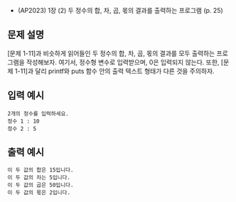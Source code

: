 - (AP2023) 1장 (2) 두 정수의 합, 차, 곱, 몫의 결과를 출력하는 프로그램 (p. 25)
## 문제 설명
[문제 1-11]과 비슷하게 읽어들인 두 정수의 합, 차, 곱, 몫의 결과를 모두 출력하는 프로그램을 작성해보자.
여기서, 정수형 변수로 입력받으며, 0은 입력되지 않는다. 또한, [문제 1-11]과 달리 printf와 puts 함수 안의
출력 텍스트 형태가 다른 것을 주의하자. 

## 입력 예시
```
2개의 정수를 입력하세요.
정수 1 : 10
정수 2 : 5
```

## 출력 예시
```
이 두 값의 합은 15입니다.
이 두 값의 차는 5입니다.
이 두 값의 곱은 50입니다.
이 두 값의 몫은 2입니다.
```
